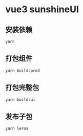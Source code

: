 # vue3 sunshineUI

## 安装依赖

```
yarn 
```

## 打包组件

```
yarn build:prod
```

## 打包完整包

```
yarn build:ui
```

## 发布子包

```
yarn lerna
```

